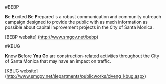 #BEBP

**B**e **E**xcited **B**e **P**repared is a robust communication and community outreach campaign designed to provide the public with as much information as possible about capital improvement projects in the City of Santa Monica.

[BEBP website] (http://www.smgov.net/bebp)

#KBUG

**K**now **B**efore **You** **G**o are construction-related activities throughout the City of Santa Monica that may have an impact on traffic.

[KBUG website] (http://www.smgov.net/departments/publicworks/civeng_kbug.aspx)
